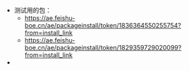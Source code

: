 - 测试用的包：
	- https://ae.feishu-boe.cn/ae/packageinstall/token/1836364550255754?from=install_link
	- https://ae.feishu-boe.cn/ae/packageinstall/token/1829359729020099?from=install_link
-